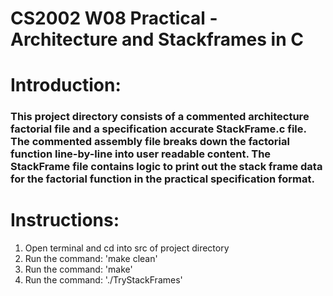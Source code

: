 # CS2002 W08 Practical - Architecture and Stackframes in C

# Introduction:
### This project directory consists of a commented architecture factorial file and a specification accurate StackFrame.c file. The commented assembly file breaks down the factorial function line-by-line into user readable content. The StackFrame file contains logic to print out the stack frame data for the factorial function in the practical specification format.

# Instructions:
1. Open terminal and cd into src of project directory
2. Run the command: 'make clean'
3. Run the command: 'make'
4. Run the command: './TryStackFrames'
